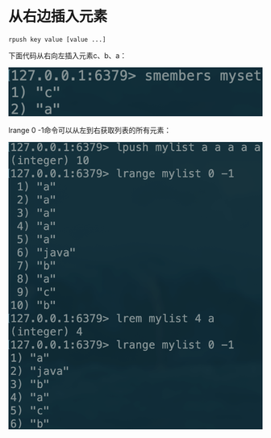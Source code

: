 # 从右边插入元素

```text
rpush key value [value ...]
```

下面代码从右向左插入元素c、b、a：

![](../../.gitbook/assets/image%20%2881%29.png)

lrange 0 -1命令可以从左到右获取列表的所有元素：

![](../../.gitbook/assets/image%20%2866%29.png)


